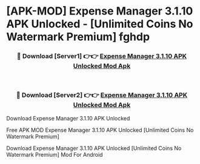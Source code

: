 # [APK-MOD] Expense Manager 3.1.10 APK Unlocked - [Unlimited Coins No Watermark Premium] fghdp



<div align="center">
<h3>🔴 Download [Server1] 👉👉 <a href="https://momento.my/?title=Expense_Manager_3.1.10_APK_Unlocked">Expense Manager 3.1.10 APK Unlocked Mod Apk</a></h3><br>

<h3>🔴 Download [Server2] 👉👉 <a href="https://momento.my/?title=Expense_Manager_3.1.10_APK_Unlocked">Expense Manager 3.1.10 APK Unlocked Mod Apk</a></h3>
</div>



Download Expense Manager 3.1.10 APK Unlocked 

Free APK MOD Expense Manager 3.1.10 APK Unlocked [Unlimited Coins No Watermark Premium]

Download Expense Manager 3.1.10 APK Unlocked [Unlimited Coins No Watermark Premium] Mod For Android
